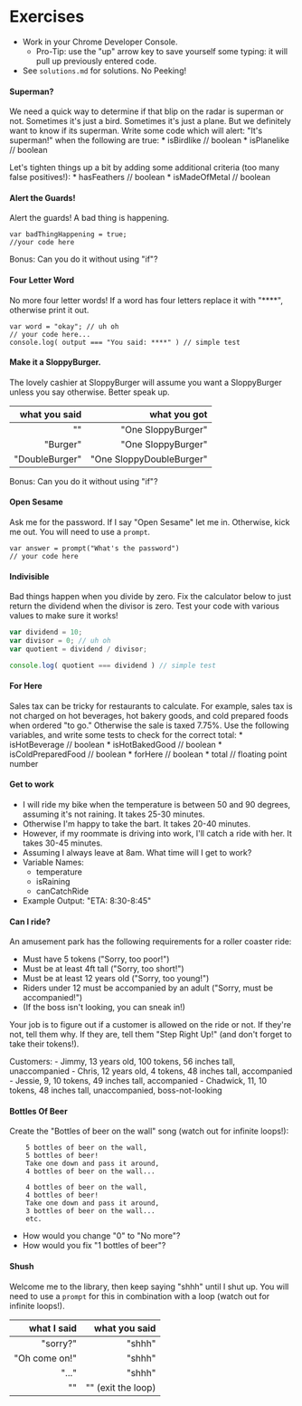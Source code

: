 # Exercises
* Work in your Chrome Developer Console.
    - Pro-Tip: use the "up" arrow key to save yourself some typing: it will pull up previously entered code.
* See `solutions.md` for solutions. No Peeking!



#### Superman?
We need a quick way to determine if that blip on the radar is superman or not. Sometimes it's just a bird. Sometimes it's just a plane. But we definitely want to know if its superman. Write some code which will alert: "It's superman!" when the following are true:
    * isBirdlike // boolean
    * isPlanelike // boolean

Let's tighten things up a bit by adding some additional criteria (too many false positives!):
    * hasFeathers // boolean
    * isMadeOfMetal // boolean


#### Alert the Guards!
Alert the guards! A bad thing is happening.
```
var badThingHappening = true;
//your code here
```

Bonus: Can you do it without using "if"?


#### Four Letter Word
No more four letter words! If a word has four letters replace it with "****", otherwise print it out.

```
var word = "okay"; // uh oh
// your code here...
console.log( output === "You said: ****" ) // simple test
```


#### Make it a SloppyBurger.
The lovely cashier at SloppyBurger will assume you want a SloppyBurger unless you say otherwise. Better speak up.

| what you said | what you got |
|--------------:|--------------:|
| "" | "One SloppyBurger" |
"Burger" | "One SloppyBurger" |
"DoubleBurger" | "One SloppyDoubleBurger" |

Bonus: Can you do it without using "if"?



#### Open Sesame
Ask me for the password. If I say "Open Sesame" let me in. Otherwise, kick me out. You will need to use a `prompt`.

```
var answer = prompt("What's the password")
// your code here
```



#### Indivisible
Bad things happen when you divide by zero. Fix the calculator below to just return the dividend when the divisor is zero. Test your code with various values to make sure it works!

``` javascript
var dividend = 10;
var divisor = 0; // uh oh
var quotient = dividend / divisor;

console.log( quotient === dividend ) // simple test
```



#### For Here
Sales tax can be tricky for restaurants to calculate. For example, sales tax is not charged on hot beverages, hot bakery goods, and cold prepared foods when ordered "to go." Otherwise the sale is taxed 7.75%. Use the following variables, and write some tests to check for the correct total:
    * isHotBeverage // boolean
    * isHotBakedGood // boolean
    * isColdPreparedFood // boolean
    * forHere // boolean
    * total // floating point number



#### Get to work
- I will ride my bike when the temperature is between 50 and 90 degrees, assuming it's not raining. It takes 25-30 minutes.
- Otherwise I'm happy to take the bart. It takes 20-40 minutes.
- However, if my roommate is driving into work, I'll catch a ride with her. It takes 30-45 minutes.
- Assuming I always leave at 8am. What time will I get to work?
- Variable Names:
    + temperature
    + isRaining
    + canCatchRide
- Example Output: "ETA: 8:30-8:45"




#### Can I ride?
An amusement park has the following requirements for a roller coaster ride:
  - Must have 5 tokens                              ("Sorry, too poor!")
  - Must be at least 4ft tall                       ("Sorry, too short!")
  - Must be at least 12 years old                   ("Sorry, too young!")
  - Riders under 12 must be accompanied by an adult ("Sorry, must be accompanied!")
  - (If the boss isn't looking, you can sneak in!)

Your job is to figure out if a customer is allowed on the ride or not. If they're not, tell them why. If they are, tell them "Step Right Up!" (and don't forget to take their tokens!).

Customers:
    - Jimmy, 13 years old, 100 tokens, 56 inches tall, unaccompanied
    - Chris, 12 years old, 4 tokens, 48 inches tall, accompanied
    - Jessie, 9, 10 tokens, 49 inches tall, accompanied
    - Chadwick, 11, 10 tokens, 48 inches tall, unaccompanied, boss-not-looking


#### Bottles Of Beer
Create the "Bottles of beer on the wall" song (watch out for infinite loops!):
```
    5 bottles of beer on the wall,
    5 bottles of beer!
    Take one down and pass it around,
    4 bottles of beer on the wall...
    
    4 bottles of beer on the wall,
    4 bottles of beer!
    Take one down and pass it around,
    3 bottles of beer on the wall...
    etc.
```

* How would you change "0" to "No more"?
* How would you fix "1 bottles of beer"?


#### Shush
Welcome me to the library, then keep saying "shhh" until I shut up. You will need to use a `prompt` for this in combination with a loop (watch out for infinite loops!).

| what I said | what you said |
|--------------:|--------------:|
| "sorry?" | "shhh" |
| "Oh come on!" | "shhh" |
| "..." | "shhh" |
| "" | "" (exit the loop) |
